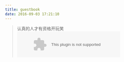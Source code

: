 ```yaml
---
title: guestbook
date: 2016-09-03 17:21:10
---
```

<blockquote class="blockquote-center">
    认真的人才有资格开玩笑
    <!-- <embed src="https://music.163.com/style/swf/widget.swf?sid=413831749&type=2&auto=0&width=320&height=66" title="绅士(Cover 薛之谦)-宇西" width="340" height="86"  allowNetworking="all" oncontextmenu="return false"></embed> -->
    <!-- <embed src="https://music.163.com/style/swf/widget.swf?sid=27955653&type=2&auto=0&width=320&height=66" title="你还要我怎样-薛之谦" width="340" height="86"  allowNetworking="all" oncontextmenu="return false"></embed> -->
    <embed src="https://music.163.com/style/swf/widget.swf?sid=26672926&type=2&auto=0&width=320&height=66" title="Nothing To Fear - Dexter Britain" width="340" height="86"  allowNetworking="all" oncontextmenu="return false"></embed>
</blockquote>
<br/>
